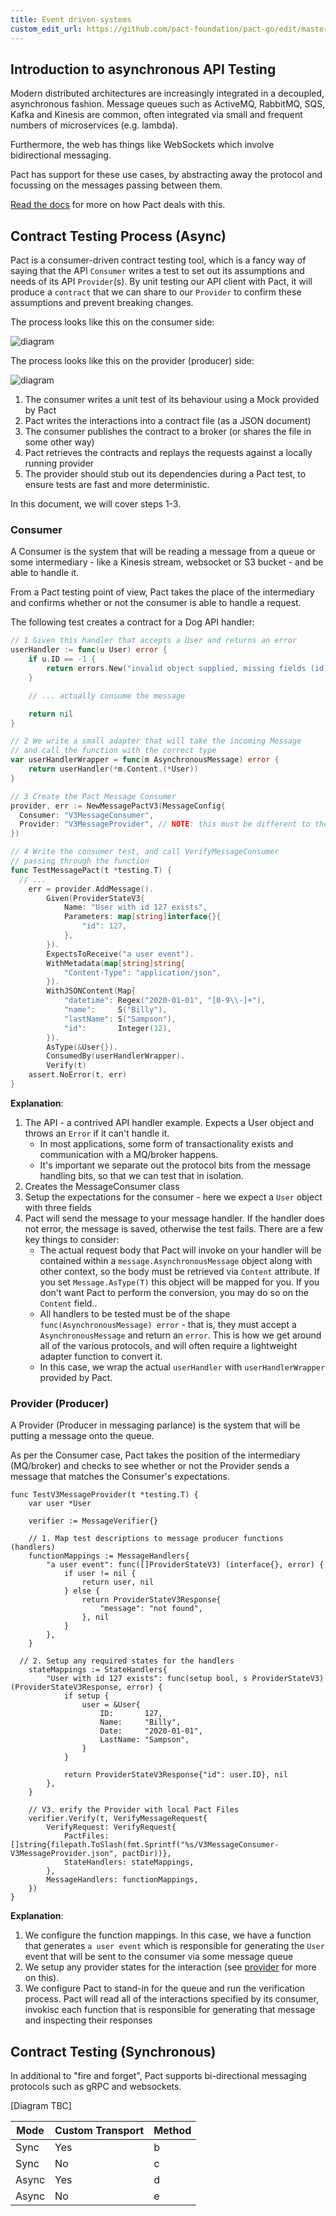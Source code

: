 ```yaml
---
title: Event driven-systems
custom_edit_url: https://github.com/pact-foundation/pact-go/edit/master/docs/messages.md
---
```

<!-- This file has been synced from the pact-foundation/pact-go repository. Please do not edit it directly. The URL of the source file can be found in the custom_edit_url value above -->

## Introduction to asynchronous API Testing

Modern distributed architectures are increasingly integrated in a decoupled, asynchronous fashion. Message queues such as ActiveMQ, RabbitMQ, SQS, Kafka and Kinesis are common, often integrated via small and frequent numbers of microservices (e.g. lambda).

Furthermore, the web has things like WebSockets which involve bidirectional messaging.

Pact has support for these use cases, by abstracting away the protocol and focussing on the messages passing between them.

[Read the docs](https://docs.pact.io/getting_started/how_pact_works#non-http-testing-message-pact) for more on how Pact deals with this.

## Contract Testing Process (Async)

Pact is a consumer-driven contract testing tool, which is a fancy way of saying that the API `Consumer` writes a test to set out its assumptions and needs of its API `Provider`(s). By unit testing our API client with Pact, it will produce a `contract` that we can share to our `Provider` to confirm these assumptions and prevent breaking changes.

The process looks like this on the consumer side:

![diagram](https://github.com/pact-foundation/pact-go/blob/master/docs/diagrams/message-consumer.png?raw=true)

The process looks like this on the provider (producer) side:

![diagram](https://github.com/pact-foundation/pact-go/blob/master/docs/diagrams/message-provider.png?raw=true)

1. The consumer writes a unit test of its behaviour using a Mock provided by Pact
1. Pact writes the interactions into a contract file (as a JSON document)
1. The consumer publishes the contract to a broker (or shares the file in some other way)
1. Pact retrieves the contracts and replays the requests against a locally running provider
1. The provider should stub out its dependencies during a Pact test, to ensure tests are fast and more deterministic.

In this document, we will cover steps 1-3.

### Consumer

A Consumer is the system that will be reading a message from a queue or some intermediary - like a Kinesis stream, websocket or S3 bucket - and be able to handle it.

From a Pact testing point of view, Pact takes the place of the intermediary and confirms whether or not the consumer is able to handle a request.

The following test creates a contract for a Dog API handler:

```go
// 1 Given this handler that accepts a User and returns an error
userHandler := func(u User) error {
	if u.ID == -1 {
		return errors.New("invalid object supplied, missing fields (id)")
	}

	// ... actually consume the message

	return nil
}

// 2 We write a small adapter that will take the incoming Message
// and call the function with the correct type
var userHandlerWrapper = func(m AsynchronousMessage) error {
	return userHandler(*m.Content.(*User))
}

// 3 Create the Pact Message Consumer
provider, err := NewMessagePactV3(MessageConfig{
  Consumer: "V3MessageConsumer",
  Provider: "V3MessageProvider", // NOTE: this must be different to the HTTP one, can't mix both interaction styles until v4
})

// 4 Write the consumer test, and call VerifyMessageConsumer
// passing through the function
func TestMessagePact(t *testing.T) {
  // ...
	err = provider.AddMessage().
		Given(ProviderStateV3{
			Name: "User with id 127 exists",
			Parameters: map[string]interface{}{
				"id": 127,
			},
		}).
		ExpectsToReceive("a user event").
		WithMetadata(map[string]string{
			"Content-Type": "application/json",
		}).
		WithJSONContent(Map{
			"datetime": Regex("2020-01-01", "[0-9\\-]+"),
			"name":     S("Billy"),
			"lastName": S("Sampson"),
			"id":       Integer(12),
		}).
		AsType(&User{}).
		ConsumedBy(userHandlerWrapper).
		Verify(t)
	assert.NoError(t, err)
}
```

**Explanation**:

1.  The API - a contrived API handler example. Expects a User object and throws an `Error` if it can't handle it.
    - In most applications, some form of transactionality exists and communication with a MQ/broker happens.
    - It's important we separate out the protocol bits from the message handling bits, so that we can test that in isolation.
1.  Creates the MessageConsumer class
1.  Setup the expectations for the consumer - here we expect a `User` object with three fields
1.  Pact will send the message to your message handler. If the handler does not error, the message is saved, otherwise the test fails. There are a few key things to consider:
    - The actual request body that Pact will invoke on your handler will be contained within a `message.AsynchronousMessage` object along with other context, so the body must be retrieved via `Content` attribute. If you set `Message.AsType(T)` this object will be mapped for you. If you don't want Pact to perform the conversion, you may do so on the `Content` field..
    - All handlers to be tested must be of the shape `func(AsynchronousMessage) error` - that is, they must accept a `AsynchronousMessage` and return an `error`. This is how we get around all of the various protocols, and will often require a lightweight adapter function to convert it.
    - In this case, we wrap the actual `userHandler` with `userHandlerWrapper` provided by Pact.

### Provider (Producer)

A Provider (Producer in messaging parlance) is the system that will be putting a message onto the queue.

As per the Consumer case, Pact takes the position of the intermediary (MQ/broker) and checks to see whether or not the Provider sends a message that matches the Consumer's expectations.

```golang
func TestV3MessageProvider(t *testing.T) {
	var user *User

	verifier := MessageVerifier{}

	// 1. Map test descriptions to message producer functions (handlers)
	functionMappings := MessageHandlers{
		"a user event": func([]ProviderStateV3) (interface{}, error) {
			if user != nil {
				return user, nil
			} else {
				return ProviderStateV3Response{
					"message": "not found",
				}, nil
			}
		},
	}

  // 2. Setup any required states for the handlers
	stateMappings := StateHandlers{
		"User with id 127 exists": func(setup bool, s ProviderStateV3) (ProviderStateV3Response, error) {
			if setup {
				user = &User{
					ID:       127,
					Name:     "Billy",
					Date:     "2020-01-01",
					LastName: "Sampson",
				}
			}

			return ProviderStateV3Response{"id": user.ID}, nil
		},
	}

	// V3. erify the Provider with local Pact Files
	verifier.Verify(t, VerifyMessageRequest{
		VerifyRequest: VerifyRequest{
			PactFiles:     []string{filepath.ToSlash(fmt.Sprintf("%s/V3MessageConsumer-V3MessageProvider.json", pactDir))},
			StateHandlers: stateMappings,
		},
		MessageHandlers: functionMappings,
	})
}
```

**Explanation**:

1. We configure the function mappings. In this case, we have a function that generates `a user event` which is responsible for generating the `User` event that will be sent to the consumer via some message queue
1. We setup any provider states for the interaction (see [provider](/implementation_guides/go/docs/provider) for more on this).
1. We configure Pact to stand-in for the queue and run the verification process. Pact will read all of the interactions specified by its consumer, invokisc each function that is responsible for generating that message and inspecting their responses


## Contract Testing (Synchronous)

In additional to "fire and forget", Pact supports bi-directional messaging protocols such as gRPC and websockets.

[Diagram TBC]

| Mode  | Custom Transport | Method |
| ----- | ---------------- | ------ |
| Sync  | Yes              | b      |
| Sync  | No               | c      |
| Async | Yes              | d      |
| Async | No               | e      |
